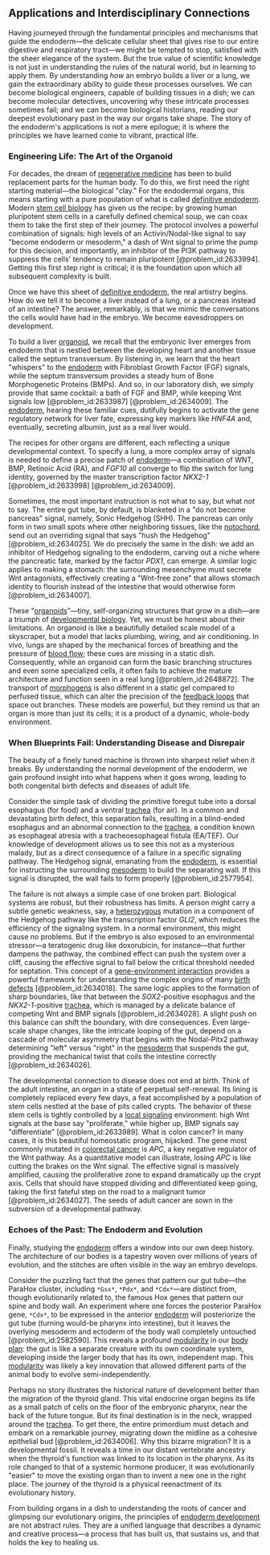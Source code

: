 ## Applications and Interdisciplinary Connections

Having journeyed through the fundamental principles and mechanisms that guide the endoderm—the delicate cellular sheet that gives rise to our entire digestive and respiratory tract—we might be tempted to stop, satisfied with the sheer elegance of the system. But the true value of scientific knowledge is not just in understanding the rules of the natural world, but in learning to apply them. By understanding *how* an embryo builds a liver or a lung, we gain the extraordinary ability to guide these processes ourselves. We can become biological engineers, capable of building tissues in a dish; we can become molecular detectives, uncovering why these intricate processes sometimes fail; and we can become biological historians, reading our deepest evolutionary past in the way our organs take shape. The story of the endoderm's applications is not a mere epilogue; it is where the principles we have learned come to vibrant, practical life.

### Engineering Life: The Art of the Organoid

For decades, the dream of [regenerative medicine](@article_id:145683) has been to build replacement parts for the human body. To do this, we first need the right starting material—the biological "clay." For the endodermal organs, this means starting with a pure population of what is called [definitive endoderm](@article_id:199957). Modern [stem cell biology](@article_id:196383) has given us the recipe: by growing human pluripotent stem cells in a carefully defined chemical soup, we can coax them to take the first step of their journey. The protocol involves a powerful combination of signals: high levels of an Activin/Nodal-like signal to say "become endoderm or mesoderm," a dash of Wnt signal to prime the pump for this decision, and importantly, an inhibitor of the PI3K pathway to suppress the cells' tendency to remain pluripotent [@problem_id:2633994]. Getting this first step right is critical; it is the foundation upon which all subsequent complexity is built.

Once we have this sheet of [definitive endoderm](@article_id:199957), the real artistry begins. How do we tell it to become a liver instead of a lung, or a pancreas instead of an intestine? The answer, remarkably, is that we mimic the conversations the cells would have had in the embryo. We become eavesdroppers on development.

To build a liver [organoid](@article_id:162965), we recall that the embryonic liver emerges from endoderm that is nestled between the developing heart and another tissue called the septum transversum. By listening in, we learn that the heart "whispers" to the [endoderm](@article_id:139927) with Fibroblast Growth Factor (FGF) signals, while the septum transversum provides a steady hum of Bone Morphogenetic Proteins (BMPs). And so, in our laboratory dish, we simply provide that same cocktail: a bath of FGF and BMP, while keeping Wnt signals low [@problem_id:2633987] [@problem_id:2634009]. The [endoderm](@article_id:139927), hearing these familiar cues, dutifully begins to activate the gene regulatory network for liver fate, expressing key markers like *HNF4A* and, eventually, secreting albumin, just as a real liver would.

The recipes for other organs are different, each reflecting a unique developmental context. To specify a lung, a more complex array of signals is needed to define a precise patch of [endoderm](@article_id:139927)—a combination of WNT, BMP, Retinoic Acid (RA), and *FGF10* all converge to flip the switch for lung identity, governed by the master transcription factor *NKX2-1* [@problem_id:2633998] [@problem_id:2634009].

Sometimes, the most important instruction is not what to say, but what *not* to say. The entire gut tube, by default, is blanketed in a "do not become pancreas" signal, namely, Sonic Hedgehog (SHH). The pancreas can only form in two small spots where other neighboring tissues, like the [notochord](@article_id:260141), send out an overriding signal that says "hush the Hedgehog" [@problem_id:2634025]. We do precisely the same in the dish: we add an inhibitor of Hedgehog signaling to the endoderm, carving out a niche where the pancreatic fate, marked by the factor *PDX1*, can emerge. A similar logic applies to making a stomach: the surrounding mesenchyme must secrete Wnt antagonists, effectively creating a "Wnt-free zone" that allows stomach identity to flourish instead of the intestine that would otherwise form [@problem_id:2634007].

These "[organoids](@article_id:152508)"—tiny, self-organizing structures that grow in a dish—are a triumph of [developmental biology](@article_id:141368). Yet, we must be honest about their limitations. An organoid is like a beautifully detailed scale model of a skyscraper, but a model that lacks plumbing, wiring, and air conditioning. In vivo, lungs are shaped by the mechanical forces of breathing and the pressure of [blood flow](@article_id:148183); these cues are missing in a static dish. Consequently, while an organoid can form the basic branching structures and even some specialized cells, it often fails to achieve the mature architecture and function seen in a real lung [@problem_id:2648872]. The transport of [morphogens](@article_id:148619) is also different in a static gel compared to perfused tissue, which can alter the precision of the [feedback loops](@article_id:264790) that space out branches. These models are powerful, but they remind us that an organ is more than just its cells; it is a product of a dynamic, whole-body environment.

### When Blueprints Fail: Understanding Disease and Disrepair

The beauty of a finely tuned machine is thrown into sharpest relief when it breaks. By understanding the normal development of the endoderm, we gain profound insight into what happens when it goes wrong, leading to both congenital birth defects and diseases of adult life.

Consider the simple task of dividing the primitive foregut tube into a dorsal esophagus (for food) and a ventral [trachea](@article_id:149680) (for air). In a common and devastating birth defect, this separation fails, resulting in a blind-ended esophagus and an abnormal connection to the [trachea](@article_id:149680), a condition known as esophageal atresia with a tracheoesophageal fistula (EA/TEF). Our knowledge of development allows us to see this not as a mysterious malady, but as a direct consequence of a failure in a specific signaling pathway. The Hedgehog signal, emanating from the [endoderm](@article_id:139927), is essential for instructing the surrounding [mesoderm](@article_id:141185) to build the separating wall. If this signal is disrupted, the wall fails to form properly [@problem_id:2577954].

The failure is not always a simple case of one broken part. Biological systems are robust, but their robustness has limits. A person might carry a subtle genetic weakness, say, a [heterozygous](@article_id:276470) mutation in a component of the Hedgehog pathway like the transcription factor *GLI2*, which reduces the efficiency of the signaling system. In a normal environment, this might cause no problems. But if the embryo is also exposed to an environmental stressor—a teratogenic drug like doxorubicin, for instance—that further dampens the pathway, the combined effect can push the system over a cliff, causing the effective signal to fall below the critical threshold needed for septation. This concept of a [gene-environment interaction](@article_id:138020) provides a powerful framework for understanding the complex origins of many [birth defects](@article_id:266391) [@problem_id:2634018]. The same logic applies to the formation of sharp boundaries, like that between the *SOX2*-positive esophagus and the *NKX2-1*-positive [trachea](@article_id:149680), which is managed by a delicate balance of competing Wnt and BMP signals [@problem_id:2634028]. A slight push on this balance can shift the boundary, with dire consequences. Even large-scale shape changes, like the intricate looping of the gut, depend on a cascade of molecular asymmetry that begins with the Nodal-Pitx2 pathway determining "left" versus "right" in the [mesoderm](@article_id:141185) that suspends the gut, providing the mechanical twist that coils the intestine correctly [@problem_id:2634026].

The developmental connection to disease does not end at birth. Think of the adult intestine, an organ in a state of perpetual self-renewal. Its lining is completely replaced every few days, a feat accomplished by a population of stem cells nestled at the base of pits called crypts. The behavior of these stem cells is tightly controlled by a [local signaling](@article_id:138739) environment: high Wnt signals at the base say "proliferate," while higher up, BMP signals say "differentiate" [@problem_id:2633989]. What is colon cancer? In many cases, it is this beautiful homeostatic program, hijacked. The gene most commonly mutated in [colorectal cancer](@article_id:264425) is *APC*, a key negative regulator of the Wnt pathway. As a quantitative model can illustrate, losing *APC* is like cutting the brakes on the Wnt signal. The effective signal is massively amplified, causing the proliferative zone to expand dramatically up the crypt axis. Cells that should have stopped dividing and differentiated keep going, taking the first fateful step on the road to a malignant tumor [@problem_id:2634027]. The seeds of adult cancer are sown in the subversion of a developmental pathway.

### Echoes of the Past: The Endoderm and Evolution

Finally, studying the [endoderm](@article_id:139927) offers a window into our own deep history. The architecture of our bodies is a tapestry woven over millions of years of evolution, and the stitches are often visible in the way an embryo develops.

Consider the puzzling fact that the genes that pattern our gut tube—the ParaHox cluster, including `*Gsx*`, `*Pdx*`, and `*Cdx*`—are distinct from, though evolutionarily related to, the famous Hox genes that pattern our spine and body wall. An experiment where one forces the posterior ParaHox gene, `*Cdx*`, to be expressed in the anterior [endoderm](@article_id:139927) will posteriorize the gut tube (turning would-be pharynx into intestine), but it leaves the overlying mesoderm and ectoderm of the body wall completely untouched [@problem_id:2582590]. This reveals a profound [modularity](@article_id:191037) in our [body plan](@article_id:136976): the gut is like a separate creature with its own coordinate system, developing inside the larger body that has its own, independent map. This [modularity](@article_id:191037) was likely a key innovation that allowed different parts of the animal body to evolve semi-independently.

Perhaps no story illustrates the historical nature of development better than the migration of the thyroid gland. This vital endocrine organ begins its life as a small patch of cells on the floor of the embryonic pharynx, near the back of the future tongue. But its final destination is in the neck, wrapped around the [trachea](@article_id:149680). To get there, the entire primordium must detach and embark on a remarkable journey, migrating down the midline as a cohesive epithelial bud [@problem_id:2634006]. Why this bizarre migration? It is a developmental fossil. It reveals a time in our distant vertebrate ancestry when the thyroid's function was linked to its location in the pharynx. As its role changed to that of a systemic hormone producer, it was evolutionarily "easier" to move the existing organ than to invent a new one in the right place. The journey of the thyroid is a physical reenactment of its evolutionary history.

From building organs in a dish to understanding the roots of cancer and glimpsing our evolutionary origins, the principles of [endoderm development](@article_id:272386) are not abstract rules. They are a unified language that describes a dynamic and creative process—a process that has built us, that sustains us, and that holds the key to healing us.